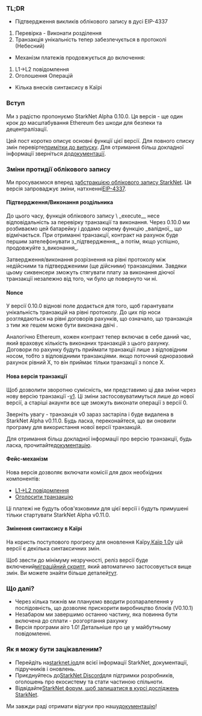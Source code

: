 ### TL;DR

* Підтвердження викликів облікового запису в дусі EIP-4337

1. Перевірка - Виконати розділення
2. Транзакція унікальність тепер забезпечується в протоколі (Небесний)

* Механізм платежів продовжується до включення:

1. L1→L2 повідомлення
2. Оголошення Операцій

* Кілька внесків синтаксису в Каїрі

### Вступ

Ми з радістю пропонуємо StarkNet Alpha 0.10.0. Ця версія - ще один крок до масштабування Ethereum без шкоди для безпеки та децентралізації.

Цей пост коротко описує основні функції цієї версії. Для повного списку змін перевірте[примітки до випуску](https://github.com/starkware-libs/cairo-lang/releases). Для отримання більш докладної інформації зверніться до[документації](https://docs.starknet.io/).

### Зміни протидії облікового запису

Ми просуваємося вперед з[абстракцією облікового запису StarkNet](https://community.starknet.io/t/starknet-account-abstraction-model-part-1/781). Ця версія запроваджує зміни, натхненні[EIP-4337](https://eips.ethereum.org/EIPS/eip-4337).

#### Підтвердження/Виконання роздільника

До цього часу, функція облікового запису \ _execute\_\_ несе відповідальність за перевірку транзакції та виконання. Через 0.10.0 ми розбиваємо цей батарейку і додамо окрему функцію \_валідної\_, що відмічається. При отриманні транзакції, контракт на рахунок буде першим зателефонувати з\_підтвердження\_, а потім, якщо успішно, продовжуйте з\_виконання\_.

Затвердження/виконання розрізнення на рівні протоколу між недійсними та підтвердженими (ще дійсними) транзакціями. Завдяки цьому сиквенсери зможуть стягувати плату за виконання діючої транзакції незалежно від того, чи було це повернуто чи ні.

#### Nonce

У версії 0.10.0 вiдновi поле додається для того, щоб гарантувати унікальність транзакцій на рівні протоколу. До цих пір носи розглядаються на рівні договорів рахунків, що означало, що транзакція з тим же гешем може бути виконана двічі .

Аналогічно Ethereum, кожен контракт тепер включає в себе даний час, який враховує кількість виконаних транзакцій з цього рахунку. Договори по рахунку будуть приймати транзакції лише з відповідним носом, тобто з відповідними транзакціями. якщо поточний одноразовий рахунок рівний Х, то він приймає тільки транзакції з nonce X.

#### Нова версія транзакції

Щоб дозволити зворотню сумісність, ми представимо ці два зміни через нову версію транзакції -[v1](https://docs.starknet.io/docs/Blocks/transactions/#invoke-transaction-version-1%5C). Ці зміни застосовуватимуться лише до нової версії, а старіші акаунти все ще зможуть виконати операції з версії 0.

Зверніть увагу - транзакція v0 зараз застаріла і буде видалена в StarkNet Alpha v0.11.0. Будь ласка, переконайтеся, що ви оновили програму для використання нової версії транзакцій.

Для отримання більш докладної інформації про версію транзакції, будь ласка, прочитайте[документацію](https://docs.starknet.io/docs/Blocks/transactions/#invoke-transaction-version-1%5C).

#### Фейс-механізм

Нова версія дозволяє включати комісії для двох необхідних компонентів:

* [L1→L2 повідомлення](https://docs.starknet.io/docs/L1-L2%20Communication/messaging-mechanism#l1--l2-message-fees)
* [Оголосити транзакцію](https://docs.starknet.io/docs/Blocks/transactions#declare-transaction)

Ці платежі не будуть обов'язковими для цієї версії і будуть примушені тільки стартувати StarkNet Alpha v0.11.0.

#### Змінення синтаксису в Каїрі

На користь поступового прогресу для оновлення Каїру,[Каїр 1.0](https://www.youtube.com/watch?v=Ny4Rv6ztINU)у цій версії є декілька синтаксичних змін.

Щоб звести до мінімуму незручності, реліз версії буде включений[міграційний скрипт](https://www.youtube.com/watch?v=kXs59zaQrsc), який автоматично застосовується вище змін. Ви можете знайти більше деталей[тут](https://github.com/starkware-libs/cairo-lang/releases).

### Що далі?

* Через кілька тижнів ми плануємо вводити розпаралелення у послідовність, що дозволяє прискорити виробництво блоків (V0.10.1)
* Незабаром ми завершимо останню частину, яка повинна бути включена до сплати - розгортання рахунку
* Версія програми airo 1.0! Детальніше про це у майбутньому повідомленні.

### Як я можу бути зацікавленим?

* Перейдіть на[starknet.io](https://starknet.io/)для всієї інформації StarkNet, документації, підручників і оновлень.
* Приєднуйтесь до[StarkNet Discord](http://starknet.io/discord)для підтримки розробників, оголошень про екосистему та стати частиною спільноти.
* Відвідайте[StarkNet форум, щоб залишатися в курсі досліджень StarkNet](http://community.starknet.io/).

Ми завжди раді отримати відгуки про нашу[документацію](https://docs.starknet.io/)!